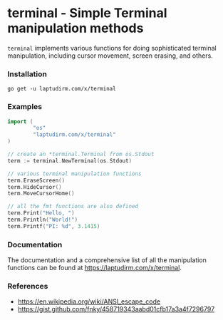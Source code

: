 # terminal - Simple Terminal manipulation methods

`terminal` implements various functions for doing sophisticated terminal
manipulation, including cursor movement, screen erasing, and others.

### Installation

```
go get -u laptudirm.com/x/terminal
```

### Examples

```go
import (
        "os"
        "laptudirm.com/x/terminal"
)

// create an *terminal.Terminal from os.Stdout
term := terminal.NewTerminal(os.Stdout)

// various terminal manipulation functions
term.EraseScreen()
term.HideCursor()
term.MoveCursorHome()

// all the fmt functions are also defined
term.Print("Hello, ")
term.Println("World!")
term.Printf("PI: %d", 3.1415)
```

### Documentation

The documentation and a comprehensive list of all the manipulation functions
can be found at https://laptudirm.com/x/terminal.

### References

- https://en.wikipedia.org/wiki/ANSI_escape_code
- https://gist.github.com/fnky/458719343aabd01cfb17a3a4f7296797
